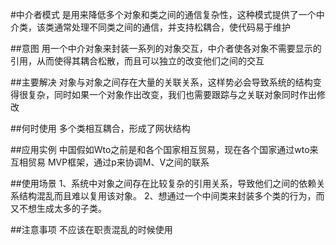 #中介者模式
是用来降低多个对象和类之间的通信复杂性，这种模式提供了一个中介类，该类通常处理不同类之间的通信，并支持松耦合，使代码易于维护



##意图
用一个中介对象来封装一系列的对象交互，中介者使各对象不需要显示的引用，从而使得其耦合松散，而且可以独立的改变他们之间的交互

##主要解决
对象与对象之间存在大量的关联关系，这样势必会导致系统的结构变得很复杂，同时如果一个对象作出改变，我们也需要跟踪与之关联对象同时作出修改


##何时使用
多个类相互耦合，形成了网状结构


##应用实例
中国假如Wto之前是和各个国家相互贸易，现在各个国家通过wto来互相贸易
MVP框架，通过p来协调M、V之间的联系


##使用场景
1、系统中对象之间存在比较复杂的引用关系，导致他们之间的依赖关系结构混乱而且难以复用该对象。
2、想通过一个中间类来封装多个类的行为，而又不想生成太多的子类。

##注意事项
不应该在职责混乱的时候使用



